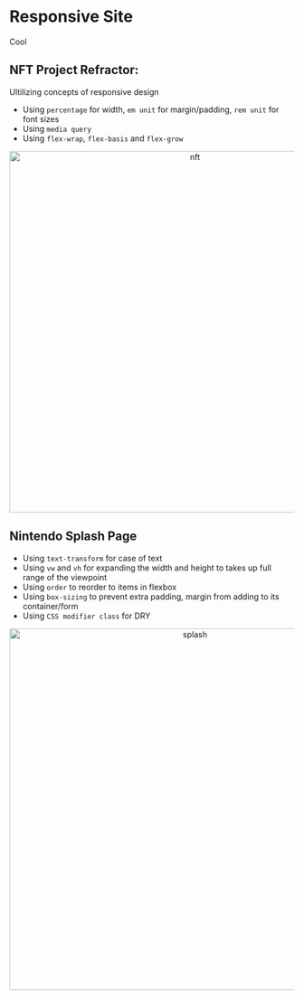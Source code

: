 # Responsive Site
Cool 

## NFT Project Refractor:
Ultilizing concepts of responsive design
- Using `percentage` for width, `em unit` for margin/padding, `rem unit` for font sizes
- Using `media query`
- Using `flex-wrap`, `flex-basis` and `flex-grow`

<p align="center">
<img width="640" alt="nft" src="https://user-images.githubusercontent.com/75557717/212527372-54e52328-c02b-46e0-ae3a-03679f0902d2.gif">
</p>


## Nintendo Splash Page
- Using `text-transform` for case of text
- Using `vw` and `vh` for expanding the width and height to takes up full range of the viewpoint 
- Using `order` to reorder to items in flexbox
- Using `box-sizing` to prevent extra padding, margin from adding to its container/form
- Using `CSS modifier class` for DRY


<p align="center">
<img width="640" alt="splash" src="https://user-images.githubusercontent.com/75557717/212601643-589b8e58-f5f2-4ef5-89c9-667b197d7a7c.gif">
</p>




